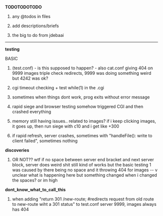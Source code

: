 

**TODOTODOTODO**

1) 
	any @todos in files

2) 
	add descriptions/briefs

3) 	
	the big to do from jdebaai


-------------------

**testing**

BASIC

1) 	(test.conf) - is this supposed to happen? - also cat.conf giving 404 on 9999 images
	triple check redirects, 9999 was doing something weird but 4242 was ok?

2) 	
	cgi timeout checking + test while(1) in the .cgi

3) 
	sometimes when things dont work, prog exits without error message

4) 
	rapid siege and browser testing somehow triggered CGI and then crashed everything

5) 	
	memory still having issues.. related to images? if i keep clicking images, it goes up, then run siege with c10 and i get like +300

6) 	
	if rapid refresh, server crashes, sometimes with "handleFile(): write to client failed", sometimes nothing



**discoveries**

1) 	OR NOT?? wtf
	if no space between server end bracket and next server block, server does weird shit
		still kind of works but the basic testing 1 was caused by there being no space
		and it throwing 404 for images
		-- v unclear what is happening here but something changed when i changed the spaces? or im high



**dont_know_what_to_call_this**

1) 
	when adding "return 301 /new-route; #redirects request from old route to new-route wiht a 301 status" to test.conf server 9999, images always has 404

